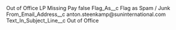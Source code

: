 <?xml version="1.0" encoding="UTF-8"?>
<CustomMetadata xmlns="http://soap.sforce.com/2006/04/metadata" xmlns:xsi="http://www.w3.org/2001/XMLSchema-instance" xmlns:xsd="http://www.w3.org/2001/XMLSchema">
    <label>Out of Office LP Missing Pay</label>
    <protected>false</protected>
    <values>
        <field>Flag_As__c</field>
        <value xsi:type="xsd:string">Flag as Spam / Junk</value>
    </values>
    <values>
        <field>From_Email_Address__c</field>
        <value xsi:type="xsd:string">anton.steenkamp@suninternational.com</value>
    </values>
    <values>
        <field>Text_In_Subject_Line__c</field>
        <value xsi:type="xsd:string">Out of Office</value>
    </values>
</CustomMetadata>
